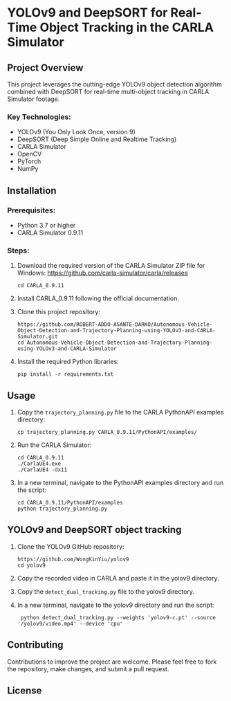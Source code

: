 #   YOLOv9 and DeepSORT for Real-Time Object Tracking in the CARLA Simulator

## Project Overview

This project leverages the cutting-edge YOLOv9 object detection algorithm combined with DeepSORT for real-time multi-object tracking in CARLA Simulator footage.

### Key Technologies:
- YOLOv9 (You Only Look Once, version 9)
- DeepSORT (Deep Simple Online and Realtime Tracking)
- CARLA Simulator
- OpenCV
- PyTorch
- NumPy
  
## Installation

### Prerequisites:
- Python 3.7 or higher
- CARLA Simulator 0.9.11

### Steps:

1. Download the required version of the CARLA Simulator ZIP file for Windows:
   https://github.com/carla-simulator/carla/releases
   ```
   cd CARLA_0.9.11
   ```

2. Install CARLA_0.9.11 following the official documentation.

3. Clone this project repository:
   ```
   https://github.com/ROBERT-ADDO-ASANTE-DARKO/Autonomous-Vehicle-Object-Detection-and-Trajectory-Planning-using-YOLOv3-and-CARLA-Simulator.git
   cd Autonomous-Vehicle-Object-Detection-and-Trajectory-Planning-using-YOLOv3-and-CARLA-Simulator
   ```

4. Install the required Python libraries:
   ```
   pip install -r requirements.txt
   ```

## Usage

1. Copy the `trajectory_planning.py` file to the CARLA PythonAPI examples directory:
   ```
   cp trajectory_planning.py CARLA_0.9.11/PythonAPI/examples/
   ```

2. Run the CARLA Simulator:
   ```
   cd CARLA_0.9.11
   ./CarlaUE4.exe
   ./CarlaUE4 -dx11
   ```

3. In a new terminal, navigate to the PythonAPI examples directory and run the script:
   ```
   cd CARLA_0.9.11/PythonAPI/examples
   python trajectory_planning.py
   ```

## YOLOv9 and DeepSORT object tracking

1. Clone the YOLOv9 GitHub repository:
   ```
   https://github.com/WongKinYiu/yolov9
   cd yolov9
   ```

2. Copy the recorded video in CARLA and paste it in the yolov9 directory.
   
3. Copy the `detect_dual_tracking.py` file to the yolov9 directory.

4. In a new terminal, navigate to the yolov9 directory and run the script:
   ```
    python detect_dual_tracking.py --weights 'yolov9-c.pt' --source '/yolov9/video.mp4' --device 'cpu'
   ```

## Contributing

Contributions to improve the project are welcome. Please feel free to fork the repository, make changes, and submit a pull request.

## License
